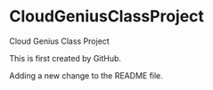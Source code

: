 CloudGeniusClassProject
=======================

Cloud Genius Class Project

This is first created by GitHub.

Adding a new change to the README file.
